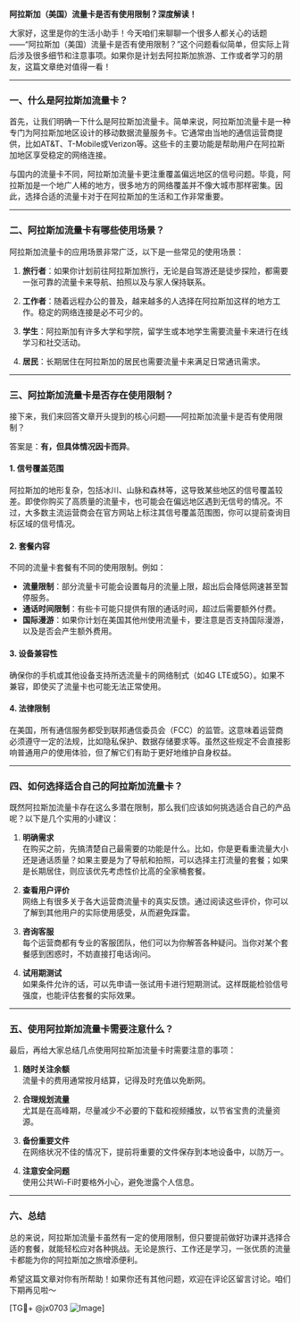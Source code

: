 **阿拉斯加（美国）流量卡是否有使用限制？深度解读！**

大家好，这里是你的生活小助手！今天咱们来聊聊一个很多人都关心的话题——“阿拉斯加（美国）流量卡是否有使用限制？”这个问题看似简单，但实际上背后涉及很多细节和注意事项。如果你是计划去阿拉斯加旅游、工作或者学习的朋友，这篇文章绝对值得一看！

---

### 一、什么是阿拉斯加流量卡？

首先，让我们明确一下什么是阿拉斯加流量卡。简单来说，阿拉斯加流量卡是一种专门为阿拉斯加地区设计的移动数据流量服务卡。它通常由当地的通信运营商提供，比如AT&T、T-Mobile或Verizon等。这些卡的主要功能是帮助用户在阿拉斯加地区享受稳定的网络连接。

与国内的流量卡不同，阿拉斯加流量卡更注重覆盖偏远地区的信号问题。毕竟，阿拉斯加是一个地广人稀的地方，很多地方的网络覆盖并不像大城市那样密集。因此，选择合适的流量卡对于在阿拉斯加的生活和工作非常重要。

---

### 二、阿拉斯加流量卡有哪些使用场景？

阿拉斯加流量卡的应用场景非常广泛，以下是一些常见的使用场景：

1. **旅行者**：如果你计划前往阿拉斯加旅行，无论是自驾游还是徒步探险，都需要一张可靠的流量卡来导航、拍照以及与家人保持联系。
   
2. **工作者**：随着远程办公的普及，越来越多的人选择在阿拉斯加这样的地方工作。稳定的网络连接是必不可少的。

3. **学生**：阿拉斯加有许多大学和学院，留学生或本地学生需要流量卡来进行在线学习和社交活动。

4. **居民**：长期居住在阿拉斯加的居民也需要流量卡来满足日常通讯需求。

---

### 三、阿拉斯加流量卡是否存在使用限制？

接下来，我们来回答文章开头提到的核心问题——阿拉斯加流量卡是否有使用限制？

答案是：**有，但具体情况因卡而异**。

#### 1. **信号覆盖范围**
阿拉斯加的地形复杂，包括冰川、山脉和森林等，这导致某些地区的信号覆盖较差。即使你购买了高质量的流量卡，也可能会在偏远地区遇到无信号的情况。不过，大多数主流运营商会在官方网站上标注其信号覆盖范围图，你可以提前查询目标区域的信号情况。

#### 2. **套餐内容**
不同的流量卡套餐有不同的使用限制。例如：
- **流量限制**：部分流量卡可能会设置每月的流量上限，超出后会降低网速甚至暂停服务。
- **通话时间限制**：有些卡可能只提供有限的通话时间，超过后需要额外付费。
- **国际漫游**：如果你计划在美国其他州使用流量卡，要注意是否支持国际漫游，以及是否会产生额外费用。

#### 3. **设备兼容性**
确保你的手机或其他设备支持所选流量卡的网络制式（如4G LTE或5G）。如果不兼容，即使买了流量卡也可能无法正常使用。

#### 4. **法律限制**
在美国，所有通信服务都受到联邦通信委员会（FCC）的监管。这意味着运营商必须遵守一定的法规，比如隐私保护、数据存储要求等。虽然这些规定不会直接影响普通用户的使用体验，但了解它们有助于更好地维护自身权益。

---

### 四、如何选择适合自己的阿拉斯加流量卡？

既然阿拉斯加流量卡存在这么多潜在限制，那么我们应该如何挑选适合自己的产品呢？以下是几个实用的小建议：

1. **明确需求**  
   在购买之前，先搞清楚自己最需要的功能是什么。比如，你是更看重流量大小还是通话质量？如果主要是为了导航和拍照，可以选择主打流量的套餐；如果是长期居住，则应该优先考虑性价比高的全家桶套餐。

2. **查看用户评价**  
   网络上有很多关于各大运营商流量卡的真实反馈。通过阅读这些评价，你可以了解到其他用户的实际使用感受，从而避免踩雷。

3. **咨询客服**  
   每个运营商都有专业的客服团队，他们可以为你解答各种疑问。当你对某个套餐感到困惑时，不妨直接打电话询问。

4. **试用期测试**  
   如果条件允许的话，可以先申请一张试用卡进行短期测试。这样既能检验信号强度，也能评估套餐的实际效果。

---

### 五、使用阿拉斯加流量卡需要注意什么？

最后，再给大家总结几点使用阿拉斯加流量卡时需要注意的事项：

1. **随时关注余额**  
   流量卡的费用通常按月结算，记得及时充值以免断网。

2. **合理规划流量**  
   尤其是在高峰期，尽量减少不必要的下载和视频播放，以节省宝贵的流量资源。

3. **备份重要文件**  
   在网络状况不佳的情况下，提前将重要的文件保存到本地设备中，以防万一。

4. **注意安全问题**  
   使用公共Wi-Fi时要格外小心，避免泄露个人信息。

---

### 六、总结

总的来说，阿拉斯加流量卡虽然有一定的使用限制，但只要提前做好功课并选择合适的套餐，就能轻松应对各种挑战。无论是旅行、工作还是学习，一张优质的流量卡都能为你的阿拉斯加之旅增添便利。

希望这篇文章对你有所帮助！如果你还有其他问题，欢迎在评论区留言讨论。咱们下期再见啦～

[TG💪+ @jx0703 ![Image](https://github.com/user-attachments/assets/dbca1d08-cadb-493c-b0ec-ad6f7a83f270)]